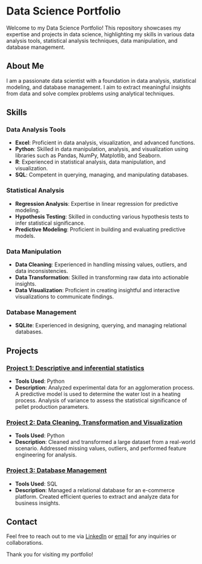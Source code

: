 # Data Science Portfolio

Welcome to my Data Science Portfolio! This repository showcases my expertise and projects in data science, highlighting my skills in various data analysis tools, statistical analysis techniques, data manipulation, and database management.

## About Me

I am a passionate data scientist with a foundation in data analysis, statistical modeling, and database management. I aim to extract meaningful insights from data and solve complex problems using analytical techniques.

## Skills

### Data Analysis Tools
- **Excel**: Proficient in data analysis, visualization, and advanced functions.
- **Python**: Skilled in data manipulation, analysis, and visualization using libraries such as Pandas, NumPy, Matplotlib, and Seaborn.
- **R**: Experienced in statistical analysis, data manipulation, and visualization.
- **SQL**: Competent in querying, managing, and manipulating databases.

### Statistical Analysis
- **Regression Analysis**: Expertise in linear regression for predictive modeling.
- **Hypothesis Testing**: Skilled in conducting various hypothesis tests to infer statistical significance.
- **Predictive Modeling**: Proficient in building and evaluating predictive models.

### Data Manipulation
- **Data Cleaning**: Experienced in handling missing values, outliers, and data inconsistencies.
- **Data Transformation**: Skilled in transforming raw data into actionable insights.
- **Data Visualization**: Proficient in creating insightful and interactive visualizations to communicate findings.

### Database Management
- **SQLite**: Experienced in designing, querying, and managing relational databases.

## Projects

### [Project 1: Descriptive and inferential statistics](https://github.com/QuillAndroz/Pellet_pressure_analysis/blob/main/PelletPressureAnalysis.ipynb)
- **Tools Used**: Python
- **Description**: Analyzed experimental data for an agglomeration process. A predictive model is used to determine the water lost in a heating process. Analysis of variance to assess the statistical significance of pellet production parameters. 

### [Project 2: Data Cleaning, Transformation and Visualization]()
- **Tools Used**: Python
- **Description**: Cleaned and transformed a large dataset from a real-world scenario. Addressed missing values, outliers, and performed feature engineering for analysis.

### [Project 3: Database Management](https://github.com/QuillAndroz/ChinookSalesAnalysis/blob/main/ChinookSalesAnalysis.ipynb)
- **Tools Used**: SQL
- **Description**: Managed a relational database for an e-commerce platform. Created efficient queries to extract and analyze data for business insights.

## Contact

Feel free to reach out to me via [LinkedIn](https://www.linkedin.com/in/andres-zapata-saad) or [email](mailto:andres.zapata.saad@gmail.com) for any inquiries or collaborations.

Thank you for visiting my portfolio!


